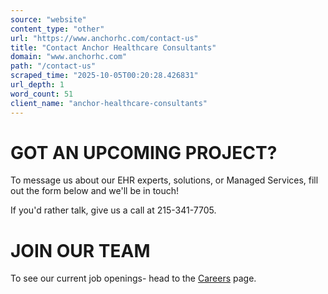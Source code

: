 ```yaml
---
source: "website"
content_type: "other"
url: "https://www.anchorhc.com/contact-us"
title: "Contact Anchor Healthcare Consultants"
domain: "www.anchorhc.com"
path: "/contact-us"
scraped_time: "2025-10-05T00:20:28.426831"
url_depth: 1
word_count: 51
client_name: "anchor-healthcare-consultants"
---
```


# GOT AN UPCOMING PROJECT?

To message us about our EHR experts, solutions, or Managed Services, fill out the form below and we'll be in touch!

If you'd rather talk, give us a call at 215-341-7705.

# JOIN OUR TEAM

To see our current job openings- head to the [Careers](https://www.anchorhc.com/anchor-careers) page.